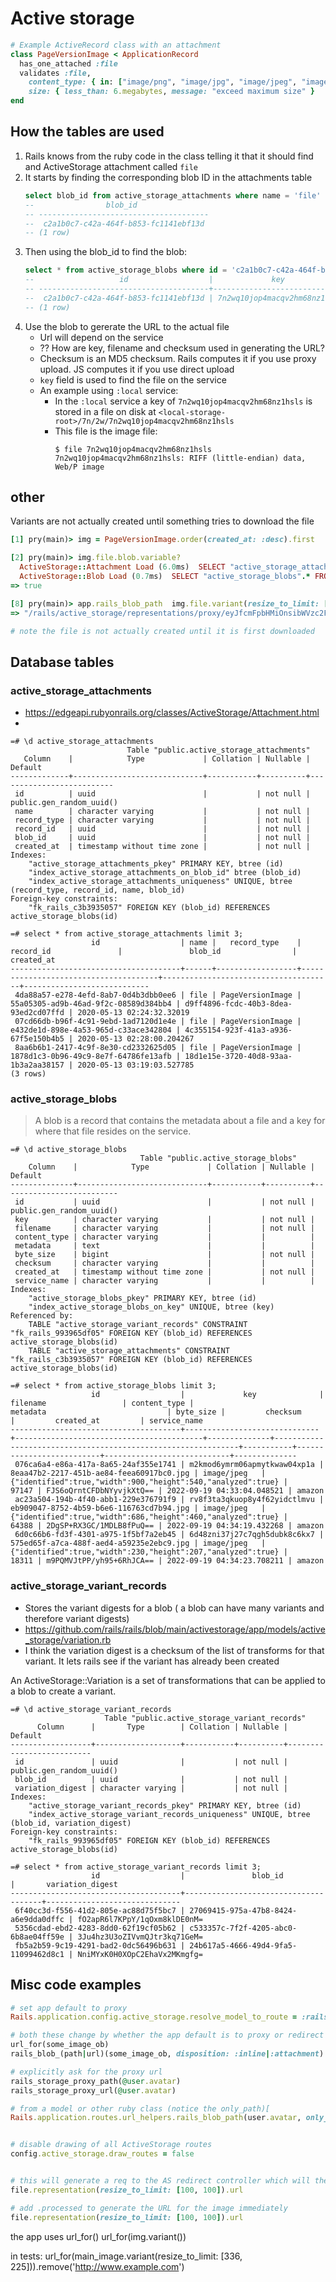 # Active storage

```ruby
# Example ActiveRecord class with an attachment
class PageVersionImage < ApplicationRecord
  has_one_attached :file
  validates :file,
    content_type: { in: ["image/png", "image/jpg", "image/jpeg", "image/webp"], message: "incorrect type" },
    size: { less_than: 6.megabytes, message: "exceed maximum size" }
end
```

## How the tables are used

1. Rails knows from the ruby code in the class telling it that it should find
   and ActiveStorage attachment called `file`
1. It starts by finding the corresponding blob ID in the attachments table
    ```sql
    select blob_id from active_storage_attachments where name = 'file' and record_type = 'PageVersionImage' and record_id = '0966589d-a80b-432f-a617-8201933565ad';
    --                blob_id
    -- --------------------------------------
    --  c2a1b0c7-c42a-464f-b853-fc1141ebf13d
    -- (1 row)
    ```
1. Then using the blob_id to find the blob:
    ```sql
    select * from active_storage_blobs where id = 'c2a1b0c7-c42a-464f-b853-fc1141ebf13d';
    --                   id                  |             key              |                 filename                 | content_type |                           metadata                           | byte_size |         checksum         |         created_at         | service_name
    -- --------------------------------------+------------------------------+------------------------------------------+--------------+--------------------------------------------------------------+-----------+--------------------------+----------------------------+--------------
    --  c2a1b0c7-c42a-464f-b853-fc1141ebf13d | 7n2wq10jop4macqv2hm68nz1hsls | 98f485e4-d279-4ae2-a9a8-5fe1d2e97cac.jpg | image/webp   | {"identified":true,"width":900,"height":603,"analyzed":true} |     42418 | YRS3zYTeOUG5KtpOEpAWMg== | 2023-04-05 18:54:33.303262 | local
    -- (1 row)
    ```
1. Use the blob to gererate the URL to the actual file
    - Url will depend on the service
    - ?? How are key, filename and checksum used in generating the URL?
    - Checksum is an MD5 checksum. Rails computes it if you use proxy upload. JS
      computes it if you use direct upload
    - `key` field is used to find the file on the service
    - An example using `:local` service:
        - In the `:local` service a key of `7n2wq10jop4macqv2hm68nz1hsls` is
          stored in a file on disk at
          `<local-storage-root>/7n/2w/7n2wq10jop4macqv2hm68nz1hsls`
        - This file is the image file:
            ```
            $ file 7n2wq10jop4macqv2hm68nz1hsls
            7n2wq10jop4macqv2hm68nz1hsls: RIFF (little-endian) data, Web/P image
            ```

## other

Variants are not actually created until something tries to download the file

```ruby
[1] pry(main)> img = PageVersionImage.order(created_at: :desc).first

[2] pry(main)> img.file.blob.variable?
  ActiveStorage::Attachment Load (6.0ms)  SELECT "active_storage_attachments".* FROM "active_storage_attachments" WHERE "active_storage_attachments"."record_id" = $1 AND "active_storage_attachments"."record_type" = $2 AND "active_storage_attachments"."name" = $3 LIMIT $4  [["record_id", "0966589d-a80b-432f-a617-8201933565ad"], ["record_type", "PageVersionImage"], ["name", "file"], ["LIMIT", 1]]
  ActiveStorage::Blob Load (0.7ms)  SELECT "active_storage_blobs".* FROM "active_storage_blobs" WHERE "active_storage_blobs"."id" = $1 LIMIT $2  [["id", "c2a1b0c7-c42a-464f-b853-fc1141ebf13d"], ["LIMIT", 1]]
=> true

[8] pry(main)> app.rails_blob_path  img.file.variant(resize_to_limit: [100, 100])
=> "/rails/active_storage/representations/proxy/eyJfcmFpbHMiOnsibWVzc2FnZSI6IkJBaEpJaWxqTW1FeFlqQmpOeTFqTkRKaExUUTJOR1l0WWpnMU15MW1ZekV4TkRGbFltWXhNMlFHT2daRlZBPT0iLCJleHAiOm51bGwsInB1ciI6ImJsb2JfaWQifX0=--92c23c6c5ed3610cdae22bf3da3064a826e1a0b7/eyJfcmFpbHMiOnsibWVzc2FnZSI6IkJBaDdCem9MWm05eWJXRjBTU0lKZDJWaWNBWTZCa1ZVT2hSeVpYTnBlbVZmZEc5ZmJHbHRhWFJiQjJscGFXaz0iLCJleHAiOm51bGwsInB1ciI6InZhcmlhdGlvbiJ9fQ==--148ec7b8ece10cfd166cfa976dd056cdfd1b23f5/98f485e4-d279-4ae2-a9a8-5fe1d2e97cac.jpg"

# note the file is not actually created until it is first downloaded
```

## Database tables

### active_storage_attachments

- https://edgeapi.rubyonrails.org/classes/ActiveStorage/Attachment.html
-

```
=# \d active_storage_attachments
                          Table "public.active_storage_attachments"
   Column    |            Type             | Collation | Nullable |         Default
-------------+-----------------------------+-----------+----------+--------------------------
 id          | uuid                        |           | not null | public.gen_random_uuid()
 name        | character varying           |           | not null |
 record_type | character varying           |           | not null |
 record_id   | uuid                        |           | not null |
 blob_id     | uuid                        |           | not null |
 created_at  | timestamp without time zone |           | not null |
Indexes:
    "active_storage_attachments_pkey" PRIMARY KEY, btree (id)
    "index_active_storage_attachments_on_blob_id" btree (blob_id)
    "index_active_storage_attachments_uniqueness" UNIQUE, btree (record_type, record_id, name, blob_id)
Foreign-key constraints:
    "fk_rails_c3b3935057" FOREIGN KEY (blob_id) REFERENCES active_storage_blobs(id)

=# select * from active_storage_attachments limit 3;
                  id                  | name |   record_type    |              record_id               |               blob_id                |         created_at
--------------------------------------+------+------------------+--------------------------------------+--------------------------------------+----------------------------
 4da88a57-e278-4efd-8ab7-0d4b3dbb0ee6 | file | PageVersionImage | 55a05305-ad9b-46ad-9f2c-08589d384bb4 | d9ff4896-fcdc-40b3-8dea-93ed2cd07ffd | 2020-05-13 02:24:32.32019
 07cd66db-b96f-4c91-9ebd-1ad7120d1e4e | file | PageVersionImage | e432de1d-898e-4a53-965d-c33ace342804 | 4c355154-923f-41a3-a936-67f5e150b4b5 | 2020-05-13 02:28:00.204267
 8aa6b6b1-2417-4c9f-8e30-cd2332625d05 | file | PageVersionImage | 1878d1c3-0b96-49c9-8e7f-64786fe13afb | 18d1e15e-3720-40d8-93aa-1b3a2aa38157 | 2020-05-13 03:19:03.527785
(3 rows)
```

### active_storage_blobs

> A blob is a record that contains the metadata about a file and a key for where
> that file resides on the service.

```
=# \d active_storage_blobs
                             Table "public.active_storage_blobs"
    Column    |            Type             | Collation | Nullable |         Default
--------------+-----------------------------+-----------+----------+--------------------------
 id           | uuid                        |           | not null | public.gen_random_uuid()
 key          | character varying           |           | not null |
 filename     | character varying           |           | not null |
 content_type | character varying           |           |          |
 metadata     | text                        |           |          |
 byte_size    | bigint                      |           | not null |
 checksum     | character varying           |           |          |
 created_at   | timestamp without time zone |           | not null |
 service_name | character varying           |           |          |
Indexes:
    "active_storage_blobs_pkey" PRIMARY KEY, btree (id)
    "index_active_storage_blobs_on_key" UNIQUE, btree (key)
Referenced by:
    TABLE "active_storage_variant_records" CONSTRAINT "fk_rails_993965df05" FOREIGN KEY (blob_id) REFERENCES active_storage_blobs(id)
    TABLE "active_storage_attachments" CONSTRAINT "fk_rails_c3b3935057" FOREIGN KEY (blob_id) REFERENCES active_storage_blobs(id)

=# select * from active_storage_blobs limit 3;
                  id                  |             key              |                 filename                 | content_type |                           metadata                           | byte_size |         checksum         |         created_at         | service_name
--------------------------------------+------------------------------+------------------------------------------+--------------+--------------------------------------------------------------+-----------+--------------------------+----------------------------+--------------
 076ca6a4-e86a-417a-8a65-24af355e1741 | m2kmod6ymrm06apmytkwaw04xp1a | 8eaa47b2-2217-451b-ae84-feea60917bc0.jpg | image/jpeg   | {"identified":true,"width":900,"height":540,"analyzed":true} |     97147 | FJS6oQrntCFDbNYyvjkXtQ== | 2022-09-19 04:33:04.048521 | amazon
 ac23a504-194b-4f40-abb1-229e376791f9 | rv8f3ta3qkuop8y4f62yidctlmvu | eb909047-8752-4b59-b6e6-116763cd7b94.jpg | image/jpeg   | {"identified":true,"width":686,"height":460,"analyzed":true} |     64388 | 2DgSP+RX3GC/1MDLB8fPuQ== | 2022-09-19 04:34:19.432268 | amazon
 6d0c66b6-fd3f-4301-a975-1f5bf7a2eb45 | 6d48zni37j27c7qgh5dubk8c6kx7 | 575ed65f-a7ca-488f-aed4-a59235e2ebc9.jpg | image/jpeg   | {"identified":true,"width":230,"height":207,"analyzed":true} |     18311 | m9PQMVJtPP/yh95+6RhJCA== | 2022-09-19 04:34:23.708211 | amazon
```

### active_storage_variant_records

- Stores the variant digests for a blob ( a blob can have many variants and
  therefore variant digests)
- https://github.com/rails/rails/blob/main/activestorage/app/models/active_storage/variation.rb
- I think the variation digest is a checksum of the list of transforms for that
  variant. It lets rails see if the variant has already been created

An ActiveStorage::Variation is a set of transformations that can be applied to a
blob to create a variant.

```
=# \d active_storage_variant_records
                     Table "public.active_storage_variant_records"
      Column      |       Type        | Collation | Nullable |         Default
------------------+-------------------+-----------+----------+--------------------------
 id               | uuid              |           | not null | public.gen_random_uuid()
 blob_id          | uuid              |           | not null |
 variation_digest | character varying |           | not null |
Indexes:
    "active_storage_variant_records_pkey" PRIMARY KEY, btree (id)
    "index_active_storage_variant_records_uniqueness" UNIQUE, btree (blob_id, variation_digest)
Foreign-key constraints:
    "fk_rails_993965df05" FOREIGN KEY (blob_id) REFERENCES active_storage_blobs(id)

=# select * from active_storage_variant_records limit 3;
                  id                  |               blob_id                |       variation_digest
--------------------------------------+--------------------------------------+------------------------------
 6f40cc3d-f556-41d2-805e-ac88d75f5bc7 | 27069415-975a-47b8-8424-a6e9dda0dffc | fO2apR6l7KPpY/1qOxm8klDE0nM=
 5356cdad-ebd2-4283-8dd0-62f19cf05b62 | c533357c-7f2f-4205-abc0-6b8ae04ff59e | 3Ju4hz3U3oZIVvmQJtr3kq71GeM=
 fb5a2b59-9c19-4291-bad2-0dc56496b631 | 24b617a5-4666-49d4-9fa5-11099462d8c1 | NniMYxK0H0XOpC2EhaVx2MKmgfg=
```

## Misc code examples

```ruby
# set app default to proxy
Rails.application.config.active_storage.resolve_model_to_route = :rails_storage_proxy

# both these change by whether the app default is to proxy or redirect
url_for(some_image_ob)
rails_blob_(path|url)(some_image_ob, disposition: :inline|:attachment) # same as above but lets you set disposition

# explicitly ask for the proxy url
rails_storage_proxy_path(@user.avatar)
rails_storage_proxy_url(@user.avatar)

# from a model or other ruby class (notice the only_path)[
Rails.application.routes.url_helpers.rails_blob_path(user.avatar, only_path: true)


# disable drawing of all ActiveStorage routes
config.active_storage.draw_routes = false


# this will generate a req to the AS redirect controller which will then rediret to the actual file on storage
file.representation(resize_to_limit: [100, 100]).url

# add .processed to generate the URL for the image immediately
file.representation(resize_to_limit: [100, 100]).url
```

the app uses url_for() url_for(img.variant())

in tests: url_for(main_image.variant(resize_to_limit: [336,
225])).remove('http://www.example.com')
